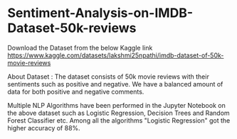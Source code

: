 # Sentiment-Analysis-on-IMDB-Dataset-50k-reviews
Download the Dataset from the below Kaggle link
https://www.kaggle.com/datasets/lakshmi25npathi/imdb-dataset-of-50k-movie-reviews

About Dataset : The dataset consists of 50k movie reviews with their sentiments such as positive and negative. We have a balanced amount of data for both positive and negative comments.

Multiple NLP Algorithms have been performed in the Jupyter Notebook on the above dataset such as Logistic Regression, Decision Trees and Random Forest Classifier etc. Among all the algorithms "Logistic Regression" got the higher accuracy of 88%.
